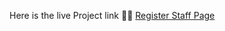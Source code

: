 Here is the live Project link 🧑‍⚕️ [Register Staff Page](https://hospital-management-1-olz6.onrender.com/register-staff)

